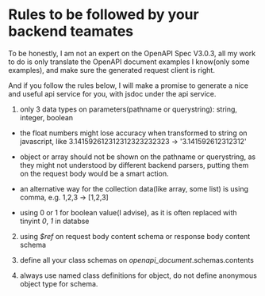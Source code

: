 # Rules to be followed by your backend teamates

To be honestly, I am not an expert on the OpenAPI Spec V3.0.3, all my work to do is only translate the OpenAPI document examples I know(only some examples), and make sure the generated request client is right.

And if you follow the rules below, I will make a promise to generate a nice and useful api service for you, with jsdoc under the api service.

1. only 3 data types on parameters(pathname or querystring): string, integer, boolean

- the float numbers might lose accuracy when transformed to string on javascript, like 3.141592612312312323232323 -> '3.141592612312312'

- object or array should not be shown on the pathname or querystring, as they might not understood by different backend parsers, putting them on the request body would be a smart action.

- an alternative way for the collection data(like array, some list) is using comma, e.g. 1,2,3 -> \[1,2,3]

- using 0 or 1 for boolean value(I advise), as it is often replaced with tinyint *0*, *1* in databse

2. using *$ref* on request body content schema or response body content schema

3. define all your class schemas on *openapi_document*.schemas.contents

4. always use named class definitions for object, do not define anonymous object type for schema.
